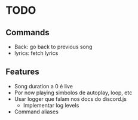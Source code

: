 # TODO

## Commands

- Back: go back to previous song
- lyrics: fetch lyrics

## Features

- Song duration a 0 é live
- Por now playing simbolos de autoplay, loop, etc
- Usar logger que falam nos docs do discord.js
  - Implementar log levels
- Command aliases

